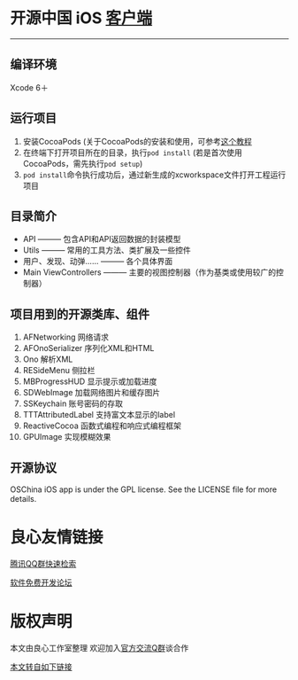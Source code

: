 # 开源中国 iOS [客户端](http://u.720life.cn/g/645cc88ca89f110495efb2e933a9316ecd52c53833103758b2600155c6f053cd)

------

## 编译环境
Xcode 6＋

## 运行项目
1. 安装CocoaPods (关于CocoaPods的安装和使用，可参考[这个教程](http://u.720life.cn/g/6d2e2aafdf24245097154c8c298a803d557fb398d00261e72f2b0eed349882aacd1ffac55a97886a087261548ffe9c3814f4bb2adbd670036c7b16c15f64225d)
2. 在终端下打开项目所在的目录，执行```pod install``` (若是首次使用CocoaPods，需先执行```pod setup```)
3. ```pod install```命令执行成功后，通过新生成的xcworkspace文件打开工程运行项目

## 目录简介
* API ——— 包含API和API返回数据的封装模型
* Utils ——— 常用的工具方法、类扩展及一些控件
* 用户、发现、动弹...... ——— 各个具体界面
* Main ViewControllers ——— 主要的视图控制器（作为基类或使用较广的控制器）



## 项目用到的开源类库、组件
1. AFNetworking                         网络请求
2. AFOnoSerializer                      序列化XML和HTML
3. Ono                                  解析XML
4. RESideMenu                           侧拉栏
5. MBProgressHUD                        显示提示或加载进度
6. SDWebImage                           加载网络图片和缓存图片
7. SSKeychain                           账号密码的存取
8. TTTAttributedLabel                   支持富文本显示的label
9. ReactiveCocoa                        函数式编程和响应式编程框架
10. GPUImage                            实现模糊效果


## 开源协议
OSChina iOS app is under the GPL license. See the LICENSE file for more details.


 # 良心友情链接

[腾讯QQ群快速检索](http://u.720life.cn/s/8cf73f7c)

[软件免费开发论坛](http://u.720life.cn/s/bbb01dc0)

# 版权声明 

本文由良心工作室整理 欢迎加入[官方交流Q群](https://u.720life.cn/s/f2316816)谈合作

[本文转自如下链接](http://u.720life.cn/g/2e71d0f0a5c601172267ba20d3a43c6e4b191ae30a6cabd992ae01819d2b2033ca2ef402701952a4aa11ae3cdc0749cfeb3a5e5af910a0e25fe6f7a52adba5af)